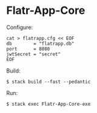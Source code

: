 # Flatr-App-Core

Configure:

```
cat > flatrapp.cfg << EOF
db        = "flatrapp.db"
port      = 8080
jwtSecret = "secret"
EOF
```

Build:

`$ stack build --fast --pedantic`

Run:

`$ stack exec Flatr-App-Core-exe`
